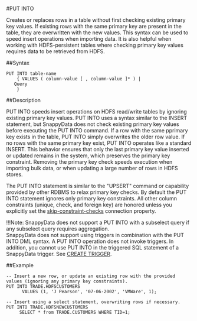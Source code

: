 #PUT INTO

Creates or replaces rows in a table without first checking existing primary key values. If existing rows with the same primary key are present in the table, they are overwritten with the new values. This syntax can be used to speed insert operations when importing data. It is also helpful when working with HDFS-persistent tables where checking primary key values requires data to be retrieved from HDFS.

##Syntax

``` pre
PUT INTO table-name
    { VALUES ( column-value [ , column-value ]* ) |
   Query
    }
```

<a id="reference_2A553C72CF7346D890FC904D8654E062__section_69794C56F9E840C991CE0B3A699D6013"></a>
##Description

PUT INTO speeds insert operations on HDFS read/write tables by ignoring existing primary key values. PUT INTO uses a syntax similar to the INSERT statement, but SnappyData does not check existing primary key values before executing the PUT INTO command. If a row with the same pprimary key exists in the table, PUT INTO simply overwrites the older row value. If no rows with the same primary key exist, PUT INTO operates like a standard INSERT. This behavior ensures that only the last primary key value inserted or updated remains in the system, which preserves the primary key constraint. Removing the primary key check speeds execution when importing bulk data, or when updating a large number of rows in HDFS stores.

The PUT INTO statement is similar to the "UPSERT" command or capability provided by other RDBMS to relax primary key checks. By default the PUT INTO statement ignores only primary key constraints. All other column constraints (unique, check, and foreign key) are honored unless you explicitly set the <a href="../configuration/ConnectionAttributes.html#jdbc_connection_attributes__secskipconstraintchecks" class="xref noPageCitation">skip-constraint-checks</a> connection property.

!!!Note: 
	SnappyData does not support a PUT INTO with a subselect query if any subselect query requires aggregation. </br> SnappyData does not support using triggers in combination with the PUT INTO DML syntax. A PUT INTO operation does not invoke triggers. In addition, you cannot use PUT INTO in the triggered SQL statement of a SnappyData trigger. See <a href="ref-create-trigger.html#reference_85BF6CBEC8D447989DC8EDE24C9DBFA5" class="xref" title="A trigger defines a set of actions that are executed when a delete, insert, or update operation is performed on a table. For example, if you define a trigger for a delete on a particular table, the trigger&#39;s action occurs whenever someone deletes a row or rows from the table.">CREATE TRIGGER</a>.

##Example

``` pre
-- Insert a new row, or update an existing row with the provided values (ignoring any primary key constraints).
PUT INTO TRADE.HDFSCUSTOMERS
      VALUES (1, 'J Pearson', '07-06-2002', 'VMWare', 1);

-- Insert using a select statement, overwriting rows if necessary.
PUT INTO TRADE.HDFSNEWCUSTOMERS
     SELECT * from TRADE.CUSTOMERS WHERE TID=1;
```


